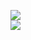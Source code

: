 [![](https://img.shields.io/badge/Made%20With-Github%20Spray-lightgrey.svg?style=for-the-badge&logo=github)](https://github.com/Annihil/github-spray#15012)  
[![](https://i.imgur.com/2DrTn0Z.gif)](https://github.com/Annihil/github-spray)